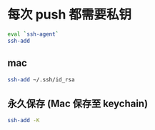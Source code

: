 # 每次 push 都需要私钥

```sh
eval `ssh-agent` 
ssh-add
```

## mac

```sh
ssh-add ~/.ssh/id_rsa 
```

## 永久保存 (Mac 保存至 keychain)

```sh
ssh-add -K
```
